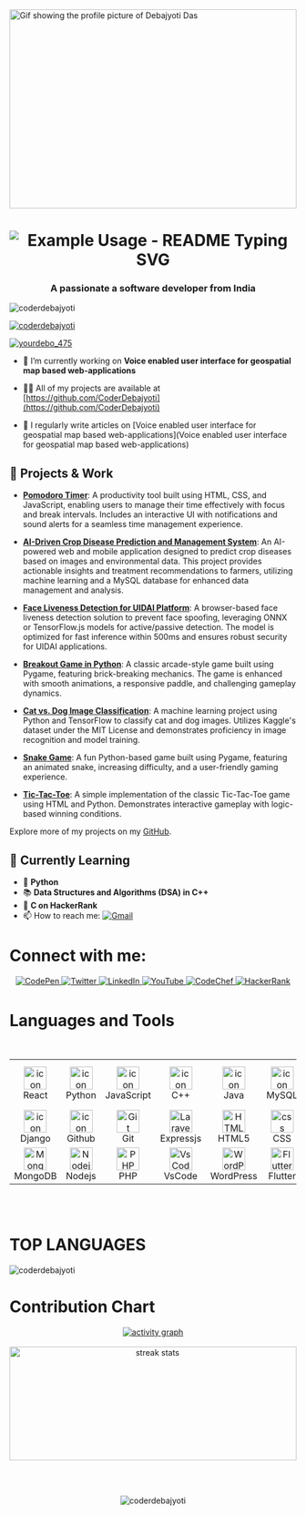 <img src="https://user-images.githubusercontent.com/74038190/212750155-3ceddfbd-19d3-40a3-87af-8d329c8323c4.gif" width="100%" height="350hv" alt="Gif showing the profile picture of Debajyoti Das">

<p align="center">
  <h1 align="center">
    <img src="https://readme-typing-svg.herokuapp.com/?font=Roboto+Slab&weight=500&center=true&size=31&pause=60&duration=3000&color=36C2CE&random=false&width=600&height=58&lines=Hello+pals!;I'm+Debajyoti+Das;I'm+a+Computer+Science+Engineer;I'm+learning+DSA+in+C++!;Aspiring+AI+and+Robotics+Enthusiast;Let's+get+started..." alt="Example Usage - README Typing SVG">
  </h1>
</p>
<h3 align="center">A passionate a software developer from India</h3>

<p align="left"> <img src="https://komarev.com/ghpvc/?username=CoderDebajyoti&color=Violet" alt="coderdebajyoti"> </p>

<p align="left"> <a href="https://github.com/CoderDebajyoti"><img src="https://github-profile-trophy.vercel.app/?username=coderdebajyoti" alt="coderdebajyoti" /></a> </p>


<p align="left"> <a href="https://twitter.com/yourdebo_475" target="blank"><img src="https://img.shields.io/twitter/follow/yourdebo_475?logo=twitter&style=for-the-badge" alt="yourdebo_475" /></a> </p>

- 🔭 I’m currently working on **Voice enabled user interface for geospatial map based web-applications**

- 👨‍💻 All of my projects are available at [https://github.com/CoderDebajyoti](https://github.com/CoderDebajyoti)

- 📝 I regularly write articles on [Voice enabled user interface for geospatial map based web-applications](Voice enabled user interface for geospatial map based web-applications)

## 🔭 Projects & Work

- **[Pomodoro Timer](https://github.com/CoderDebajyoti/Pomodoro-Timer)**: A productivity tool built using HTML, CSS, and JavaScript, enabling users to manage their time effectively with focus and break intervals. Includes an interactive UI with notifications and sound alerts for a seamless time management experience.

- **[AI-Driven Crop Disease Prediction and Management System](https://github.com/CoderDebajyoti/AI-Crop-Disease-Management)**: An AI-powered web and mobile application designed to predict crop diseases based on images and environmental data. This project provides actionable insights and treatment recommendations to farmers, utilizing machine learning and a MySQL database for enhanced data management and analysis.

- **[Face Liveness Detection for UIDAI Platform](https://github.com/CoderDebajyoti/Face-Liveness-Detection)**: A browser-based face liveness detection solution to prevent face spoofing, leveraging ONNX or TensorFlow.js models for active/passive detection. The model is optimized for fast inference within 500ms and ensures robust security for UIDAI applications.

- **[Breakout Game in Python](https://github.com/CoderDebajyoti/Breakout-Game)**: A classic arcade-style game built using Pygame, featuring brick-breaking mechanics. The game is enhanced with smooth animations, a responsive paddle, and challenging gameplay dynamics.

- **[Cat vs. Dog Image Classification](https://github.com/CoderDebajyoti/Cat_vs_Dog_Classification)**: A machine learning project using Python and TensorFlow to classify cat and dog images. Utilizes Kaggle's dataset under the MIT License and demonstrates proficiency in image recognition and model training.

- **[Snake Game](https://github.com/CoderDebajyoti/Snake-Game-using-pygame)**: A fun Python-based game built using Pygame, featuring an animated snake, increasing difficulty, and a user-friendly gaming experience. 

- **[Tic-Tac-Toe](https://github.com/CoderDebajyoti/Tic-Tac-Toe/tree/main)**: A simple implementation of the classic Tic-Tac-Toe game using HTML and Python. Demonstrates interactive gameplay with logic-based winning conditions.

Explore more of my projects on my [GitHub](https://github.com/CoderDebajyoti).

## 🌱 Currently Learning

- 🐍 **Python**  
- 📚 **Data Structures and Algorithms (DSA) in C++**  
- 🎯 **C on HackerRank**  
- 📫 How to reach me: <a href="mailto:debajyoti.475@gmail.com"><img src="https://img.shields.io/badge/Gmail-D14836?style=flat&logo=gmail&logoColor=white" alt="Gmail" /></a>


# Connect with me:

<div align="center">
  <a href="https://codepen.io/coderdebajyoti" target="_blank">
    <img src="https://img.shields.io/badge/codepen-%23131417.svg?&style=for-the-badge&logo=codepen&logoColor=white" alt="CodePen" style="margin-bottom: 5px;" />
  </a>
  <a href="https://twitter.com/yourdebo_475" target="_blank">
    <img src="https://img.shields.io/badge/twitter-%2300acee.svg?&style=for-the-badge&logo=twitter&logoColor=white" alt="Twitter" style="margin-bottom: 5px;" />
  </a>
  <a href="https://www.linkedin.com/in/debajyoti-das-76a9aa284/" target="_blank">
    <img src="https://img.shields.io/badge/linkedin-%231E77B5.svg?&style=for-the-badge&logo=linkedin&logoColor=white" alt="LinkedIn" style="margin-bottom: 5px;" />
  </a>
  <a href="https://www.youtube.com/@debsinnovationhub" target="_blank">
    <img src="https://img.shields.io/badge/youtube-%23FF0000.svg?&style=for-the-badge&logo=youtube&logoColor=white" alt="YouTube" style="margin-bottom: 5px;" />
  </a>
  <a href="https://www.codechef.com/users/debajyoti475?fbclid=iwzxh0bgnhzw0cmtaaar0kik6ii5amchxzz73e3-eyp_m3qym_1uit7wnojffcfjq0glbg7v_vefa_aem_kfibsvf7__sh_vjbne4h1g" target="_blank">
    <img src="https://img.shields.io/badge/codechef-%23BB5A2B.svg?&style=for-the-badge&logo=codechef&logoColor=white" alt="CodeChef" style="margin-bottom: 5px;" />
  </a>
  <a href="https://www.hackerrank.com/profile/debajyoti_475" target="_blank">
    <img src="https://img.shields.io/badge/hackerrank-%232EC866.svg?&style=for-the-badge&logo=hackerrank&logoColor=white" alt="HackerRank" style="margin-bottom: 5px;" />
  </a>
</div>

# Languages and Tools
<table>
<div style="display: flex; align-items: flex-start; align: center">
<table align="center">
  <tr>
    <td align="center" width="96">
        <img src="https://techstack-generator.vercel.app/react-icon.svg" alt="icon" width="40" height="40" />
      <br>React
    </td>
    <td align="center" width="96">
      <a href="https://www.python.org/">
        <img src="https://techstack-generator.vercel.app/python-icon.svg" alt="icon" width="40" height="40" />
      </a>
      <br>Python
    </td>
    <td align="center" width="96">
        <img src="https://techstack-generator.vercel.app/js-icon.svg" alt="icon" width="40" height="40" />
      <br>JavaScript
    </td>
    <td align="center" width="96">
        <img src="https://techstack-generator.vercel.app/cpp-icon.svg" alt="icon" width="40" height="40" />
      <br>C++
    </td>
    <td align="center" width="96">
        <img src="https://techstack-generator.vercel.app/java-icon.svg" alt="icon" width="40" height="40" />
      <br>Java
    </td>
    <td align="center" width="96">
        <img src="https://techstack-generator.vercel.app/mysql-icon.svg" alt="icon" width="40" height="40" />
      <br>MySQL
    </td>
    <td align="center" width="96">
         <img src="https://skillicons.dev/icons?i=gcp" width="40" height="40" alt="gcp" />
      <br>Google Cloud
    </td>
    <td align="center" width="96">
        <img src="https://techstack-generator.vercel.app/aws-icon.svg" alt="icon" width="40" height="40" />
      <br>AWS
    </td>
    <td align="center" width="96">
         <img src="https://skillicons.dev/icons?i=c" width="40" height="40" alt="c" />
      <br>C
    </td>
  </tr>
  <tr>
  <td align="center" width="96">
        <img src="https://techstack-generator.vercel.app/django-icon.svg" alt="icon" width="40" height="40" />
      <br>Django
    <td align="center" width="96">
        <img src="https://techstack-generator.vercel.app/github-icon.svg" alt="icon" width="40" height="40" />
      <br>Github
    </td>
    <td align="center" width="96"> 
        <img src="https://user-images.githubusercontent.com/25181517/192108372-f71d70ac-7ae6-4c0d-8395-51d8870c2ef0.png" width="40" height="40" alt="Git" />
      <br>Git
    </td>
    <td align="center"  width="96">
        <img src="https://skillicons.dev/icons?i=expressjs" width="40" height="40" alt="Laravel" />
      <br>Expressjs
    </td>
    <td align="center"  width="96">
        <img src="https://skillicons.dev/icons?i=html" width="40" height="40" alt="HTML5" />
      <br>HTML5
    </td>
    <td align="center" width="96">
        <img src="https://skillicons.dev/icons?i=css" width="40" height="40" alt="css" />
      <br>CSS
    </td>
    <td align="center"  width="96">
        <img src="https://skillicons.dev/icons?i=bootstrap" width="40" height="40" alt="bootstrap" />
      <br>Bootstrap
    </td>
    <td align="center" width="96">
       <img src="https://skillicons.dev/icons?i=tensorflow" width="40" height="40" alt="tensorflow" />      
      <br>Tensorflow
    </td>
    <td align="center" width="96">
        <img src="https://skillicons.dev/icons?i=unity"width="40" height="40" alt="unity" />
      <br>unity
    </td>
  </tr>
 <tr>
      <td align="center" width="96">
        <img src="https://skillicons.dev/icons?i=mongodb" width="40" height="40" alt="MongoDB" />
      <br>MongoDB
    </td>
        <td align="center" width="96">
        <img src="https://skillicons.dev/icons?i=nodejs" width="40" height="40" alt="Nodejs" />
      <br>Nodejs
      </td>
      </td>
    <td align="center" width="96">
        <img src="https://skillicons.dev/icons?i=php" width="40" height="40" alt="PHP" />
      <br>PHP
    </td>
            <td align="center" width="96">
        <img src="https://skillicons.dev/icons?i=vscode" width="40" height="40" alt="VsCode" />
      <br>VsCode
    </td>
              <td align="center" width="96">
        <img src="https://skillicons.dev/icons?i=wordpress" width="40" height="40" alt="WordPress" />
      <br>WordPress
    </td>
              <td align="center" width="96">
        <img src="https://skillicons.dev/icons?i=flutter" width="40" height="40" alt="Flutter" />
      <br>Flutter
  <td align="center" width="96">
         <img src="https://skillicons.dev/icons?i=arduino" width="40" height="40" alt="arduino" />
      <br>Arduino
    </td>
              <td align="center" width="96">
         <img src="https://skillicons.dev/icons?i=postman" width="40" height="40" alt="Postman" />
      <br>Postman
    </td>
    <td align="center" width="96">
        <img src="https://skillicons.dev/icons?i=postgres" width="40" height="40" alt="PostgreSQL" />
      <br>PostgreSQL
    </td>
 </tr>
</table>
<br><br>
</table>

# TOP LANGUAGES

<p><img align="Center" src="https://github-profile-summary-cards.vercel.app/api/cards/repos-per-language?username=CoderDebajyoti&theme=aura" alt="coderdebajyoti" /></p>


# Contribution Chart
<div align= center>
<a href="https://github.com/CoderDebajyoti"><img src="https://github-readme-activity-graph.vercel.app/graph?username=CoderDebajyoti&bg_color=000000&color=ffffff&line=f500e4&point=e1ff00&area=true&hide_border=true"  alt ="activity graph" /></a>
<br><br>
  <div align=center>
  <a href="https://github.com/CoderDebajyoti"><img src="https://github-readme-streak-stats-salesp07.vercel.app/?user=CoderDebajyoti&count_private=true&theme=react&border_color=7F3FBF&bg_color=0D1117" height="200px" width="100%" alt="streak stats"/> 
  </a>
</div></p>
<br><br>
<p><img align="Center" src="https://github-profile-summary-cards.vercel.app/api/cards/profile-details?username=CoderDebajyoti&theme=transparent" alt="coderdebajyoti" /></p>
<br>